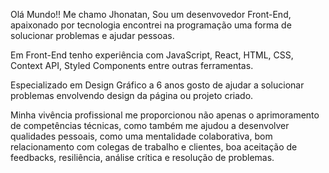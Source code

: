 Olá Mundo!! 
Me chamo Jhonatan, Sou um desenvovedor Front-End, apaixonado por tecnologia
encontrei na programação uma forma de solucionar problemas e ajudar pessoas.

Em Front-End tenho experiência com JavaScript, React, HTML, CSS, Context API, Styled Components entre outras ferramentas.

Especializado em Design Gráfico a 6 anos gosto de ajudar a solucionar problemas envolvendo design da página ou projeto criado.

Minha vivência profissional me proporcionou não apenas o aprimoramento de competências técnicas, como também me ajudou a desenvolver qualidades pessoais, como uma mentalidade colaborativa, bom relacionamento com colegas de trabalho e clientes, boa aceitação de feedbacks, resiliência, análise crítica e resolução de problemas.

<!--
**Jhonatanvasc/jhonatanvasc** is a ✨ _special_ ✨ repository because its `README.md` (this file) appears on your GitHub profile.

Here are some ideas to get you started:

- 🔭 I’m currently working on ...
- 🌱 I’m currently learning ...
- 👯 I’m looking to collaborate on ...
- 🤔 I’m looking for help with ...
- 💬 Ask me about ...
- 📫 How to reach me: ...
- 😄 Pronouns: ...
- ⚡ Fun fact: ...
-->
